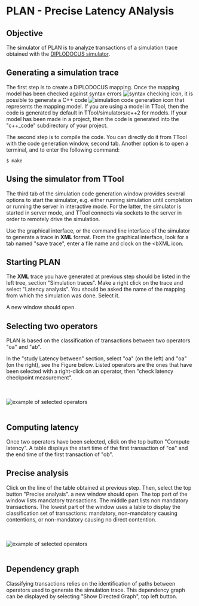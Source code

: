 # PLAN - Precise Latency ANalysis

## Objective

The simulator of PLAN is to analyze transactions of a simulation trace obtained with the [DIPLODOCUS simulator](file://diplodocussimulator.md).


## Generating a simulation trace

The first step is to create a DIPLODOCUS mapping. Once the mapping model has been checked against syntax errors ![syntax checking icon](file:../ui/util/checkmodel.gif), it is possible to generate a C++ code ![simulation code generation icon](file:../ui/util/gensystc.gif) that represents the mapping model. If you are using a model in TTool, then the code is generated by default in TTool/simulators/c++2 for models. If your model has been made in a project, then the code is generated into the "c++_code" subdirectory of your project.

The second step is to compile the code. You can directly do it from TTool with the code generation window, second tab. Another option is to open a terminal, and to enter the following command:

```
$ make
```
## Using the simulator from TTool

The third tab of the simulation code generation window provides several options to start the simulator, e.g. either running simulation until completion or running the server in interactive mode. For the latter, the simulator is started in server mode, and TTool connects via sockets to the server in order to remotely drive the simulation.

Use the graphical interface, or the command line interface of the simulator to generate a trace in <b>XML</b> format. From the graphical interface, look for a tab named "save trace", enter a file name and clock on the <bXML</b> icon.


## Starting PLAN

The <b>XML</b> trace you have generated at previous step should be listed in the left tree, section "Simulation traces". Make a right click on the trace and select "Latency analysis". You should be asked the name of the mapping from which the simulation was done. Select it.

A new window should open.


## Selecting two operators

PLAN is based on the classification of transactions between two operators "oa" and "ab".

In the "study Latency between" section, select "oa" (on the left) and "oa" (on the right), see the Figure below. Listed operators are the ones that have been selected with a right-click on an operator, then "check latency checkpoint measurement".

<br><br>
![example of selected operators](file:../ui/util/selectoperators_mini.png)
<br><br>

## Computing latency

Once two operators have been selected, click on the top button "Compute latency". A table displays the start time of the first transaction of "oa" and the end time of the first transaction of "ob".


## Precise analysis

Click on the line of the table obtained at previous step. Then, select the top button "Precise analysis". a new window should open. The top part of the window lists mandatory transactions. The middle part lists non mandatory transactions. The lowest part of the window uses a table to display the classification set of transactions: mandatory, non-mandatory causing contentions, or non-mandatory causing no direct contention.

<br><br>
![example of selected operators](file:../ui/util/plan_window_mini.png)
<br><br>



## Dependency graph
Classifying transactions relies on the identification of paths between operators used to generate the simulation trace. This dependency graph can be displayed by selecting "Show Directed Graph", top left button.



